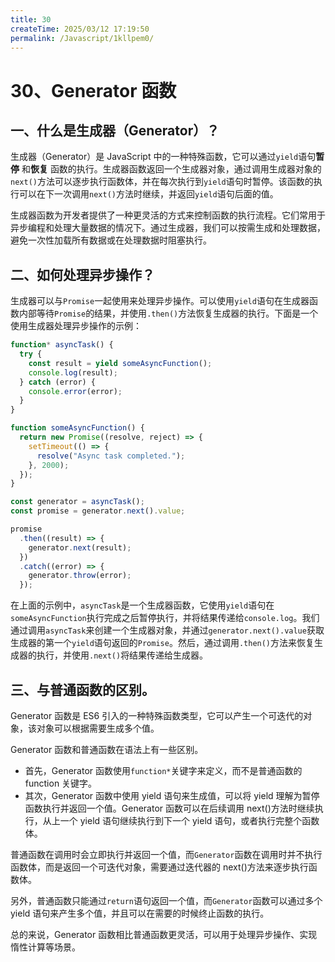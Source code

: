 ```yaml
---
title: 30
createTime: 2025/03/12 17:19:50
permalink: /Javascript/1kllpem0/
---
```

# 30、Generator 函数

[Generator]: https://wangdoc.com/es6/generator

## 一、什么是生成器（Generator）？

生成器（Generator）是 JavaScript 中的一种特殊函数，它可以通过`yield`语句**暂停** 和**恢复** 函数的执行。生成器函数返回一个生成器对象，通过调用生成器对象的`next()`方法可以逐步执行函数体，并在每次执行到`yield`语句时暂停。该函数的执行可以在下一次调用`next()`方法时继续，并返回`yield`语句后面的值。

生成器函数为开发者提供了一种更灵活的方式来控制函数的执行流程。它们常用于异步编程和处理大量数据的情况下。通过生成器，我们可以按需生成和处理数据，避免一次性加载所有数据或在处理数据时阻塞执行。

## 二、如何处理异步操作？

生成器可以与`Promise`一起使用来处理异步操作。可以使用`yield`语句在生成器函数内部等待`Promise`的结果，并使用`.then()`方法恢复生成器的执行。下面是一个使用生成器处理异步操作的示例：

```javascript
function* asyncTask() {
  try {
    const result = yield someAsyncFunction();
    console.log(result);
  } catch (error) {
    console.error(error);
  }
}

function someAsyncFunction() {
  return new Promise((resolve, reject) => {
    setTimeout(() => {
      resolve("Async task completed.");
    }, 2000);
  });
}

const generator = asyncTask();
const promise = generator.next().value;

promise
  .then((result) => {
    generator.next(result);
  })
  .catch((error) => {
    generator.throw(error);
  });
```

在上面的示例中，`asyncTask`是一个生成器函数，它使用`yield`语句在`someAsyncFunction`执行完成之后暂停执行，并将结果传递给`console.log`。我们通过调用`asyncTask`来创建一个生成器对象，并通过`generator.next().value`获取生成器的第一个`yield`语句返回的`Promise`。然后，通过调用`.then()`方法来恢复生成器的执行，并使用`.next()`将结果传递给生成器。

## 三、与普通函数的区别。

Generator 函数是 ES6 引入的一种特殊函数类型，它可以产生一个可迭代的对象，该对象可以根据需要生成多个值。

Generator 函数和普通函数在语法上有一些区别。

- 首先，Generator 函数使用`function*`关键字来定义，而不是普通函数的 function 关键字。
- 其次，Generator 函数中使用 yield 语句来生成值，可以将 yield 理解为暂停函数执行并返回一个值。Generator 函数可以在后续调用 next()方法时继续执行，从上一个 yield 语句继续执行到下一个 yield 语句，或者执行完整个函数体。

普通函数在调用时会立即执行并返回一个值，而`Generator`函数在调用时并不执行函数体，而是返回一个可迭代对象，需要通过迭代器的 next()方法来逐步执行函数体。

另外，普通函数只能通过`return`语句返回一个值，而`Generator`函数可以通过多个 yield 语句来产生多个值，并且可以在需要的时候终止函数的执行。

总的来说，Generator 函数相比普通函数更灵活，可以用于处理异步操作、实现惰性计算等场景。
